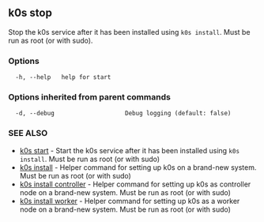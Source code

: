 ## k0s stop

Stop the k0s service after it has been installed using `k0s install`. Must be run as root (or with sudo).

### Options

```shell
  -h, --help   help for start
```

### Options inherited from parent commands

```shell
  -d, --debug                    Debug logging (default: false)
```

### SEE ALSO

* [k0s start](k0s_stop.md) - Start the k0s service after it has been installed using `k0s install`. Must be run as root (or with sudo)
* [k0s install](k0s_install.md) - Helper command for setting up k0s on a brand-new system. Must be run as root (or with sudo)
* [k0s install controller](k0s_install_controller.md) - Helper command for setting up k0s as controller node on a brand-new system. Must be run as root (or with sudo)
* [k0s install worker](k0s_install_worker.md) - Helper command for setting up k0s as a worker node on a brand-new system. Must be run as root (or with sudo)
